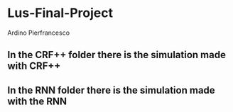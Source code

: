 # Lus-Final-Project

Ardino Pierfrancesco

## In the CRF++ folder there is the simulation made with CRF++ 


## In the RNN folder there is the simulation made with the RNN
